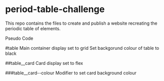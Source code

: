 # period-table-challenge
This repo contains the files to create and publish a website recreating the periodic table of elements. 


Pseudo Code

#table
Main container display set to grid
Set backgorund colour of table to black

##table__card
Card display set to flex

###table__card--colour
Modifier to set card background colour